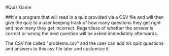 #Quiz Game

##It`s a program that will read in a quiz provided via a CSV file and will then give the quiz to a user keeping track of how many questions they get right and how many they get incorrect. Regardless of whether the answer is correct or wrong the next question will be asked immediately afterwards.

The CSV file  called "problems.csv"  and the user can add his quiz questions and answers to this csv file later and customize it.
